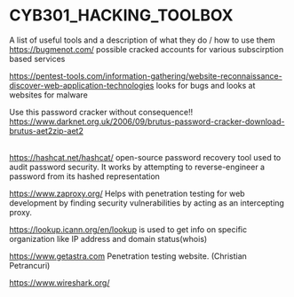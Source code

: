 # CYB301_HACKING_TOOLBOX
A list of useful tools and a description of what they do / how to use them
https://bugmenot.com/ possible cracked accounts for various subscirption based services


https://pentest-tools.com/information-gathering/website-reconnaissance-discover-web-application-technologies looks for bugs and looks at websites for malware 


Use this password cracker without consequence!! https://www.darknet.org.uk/2006/09/brutus-password-cracker-download-brutus-aet2zip-aet2


<br> https://hashcat.net/hashcat/  open-source password recovery tool used to audit password security. It works by attempting to reverse-engineer a password from its hashed representation


https://www.zaproxy.org/ Helps with penetration testing for web development by finding security vulnerabilities by acting as an intercepting proxy.


https://lookup.icann.org/en/lookup is used to get info on specific organization like IP address and domain status(whois)


https://www.getastra.com Penetration testing website. (Christian Petrancuri)


https://www.wireshark.org/
